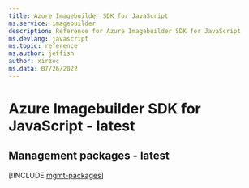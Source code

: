 ```yaml
---
title: Azure Imagebuilder SDK for JavaScript
ms.service: imagebuilder
description: Reference for Azure Imagebuilder SDK for JavaScript
ms.devlang: javascript
ms.topic: reference
ms.author: jeffish
author: xirzec
ms.data: 07/26/2022
---
```

# Azure Imagebuilder SDK for JavaScript - latest

## Management packages - latest
[!INCLUDE [mgmt-packages](imagebuilder-mgmt-index.md)]